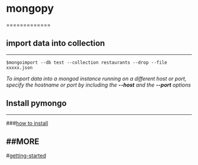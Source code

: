 # mongopy
=============
## import data into collection
-------------
<pre><code>$mongoimport --db test --collection restaurants --drop --file xxxxx.json</code></pre>

*To import data into a mongod instance running on a different host or port,* 
*specify the hostname or port by including the **--host** and the **--port** options*

## Install pymongo
-------------
###[how to install](http://docs.mongodb.org/getting-started/python/client/)

##MORE
-------------
#[getting-started](http://docs.mongodb.org/getting-started/python/)